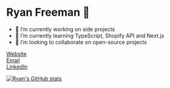 # Ryan Freeman 👋

- 🔭 I’m currently working on side projects
- 🌱 I’m currently learning TypeScript, Shopify API and Next.js
- 👯 I’m looking to collaborate on open-source projects

[Website](https://ryanfreeman.dev)  
[Email](mailto:hello@ryanfreeman.dev)  
[LinkedIn](https://linkedin.com/in/r-freeman/)

[![Ryan's GitHub stats](https://github-readme-stats.vercel.app/api/top-langs/?username=r-freeman&theme=dark&layout=compact)](https://github.com/anuraghazra/github-readme-stats)
